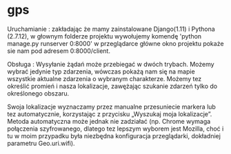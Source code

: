 # gps

Uruchamianie : 
zakładając że mamy zainstalowane Django(1.11) i Pythona (2.7.12), w głownym folderze projektu wywołujemy komendę 
'python manage.py runserver 0:8000'
w przeglądarce główne okno projektu pokaże sie nam pod adresem 0:8000/client.

Obsługa : 
Wysyłanie żądań może przebiegać w dwóch trybach. Możemy wybrać jedynie typ zdarzenia, wówczas pokażą nam się na mapie wszystkie aktualne zdarzenia o wybranym charakterze. Możemy tez określić promień i nasza lokalizacje, zawężając szukanie zdarzeń tylko do określonego obszaru. 

Swoja lokalizacje wyznaczamy przez manualne przesuniecie markera lub tez automatycznie,  korzystając z przycisku „Wyszukaj moja lokalizacje”. Metoda automatyczna może jednak nie zadziałać (np. Chrome wymaga połączenia szyfrowanego, dlatego tez lepszym wyborem jest Mozilla, choć i tu w moim przypadku była niezbędna konfiguracja przeglądarki, dokładniej parametru Geo.uri.wifi).

